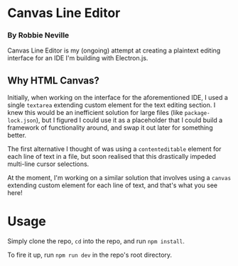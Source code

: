 # Canvas Line Editor
### By Robbie Neville
Canvas Line Editor is my (ongoing) attempt at creating a plaintext editing interface for an IDE
I'm building with Electron.js.

## Why HTML Canvas?

Initially, when working on the interface for the aforementioned IDE, I used a single
`textarea` extending custom element for the text editing section. I knew this would be
an inefficient solution for large files (like `package-lock.json`), but I figured I could 
use it as a placeholder that I could build a framework of functionality around, and 
swap it out later for something better. 

The first alternative I thought of was using a `contenteditable` element for each line
of text in a file, but soon realised that this drastically impeded multi-line cursor
selections.

At the moment, I'm working on a similar solution that involves using a `canvas` extending
custom element for each line of text, and that's what you see here!

# Usage

Simply clone the repo, `cd` into the repo, and run `npm install`.

To fire it up, run `npm run dev` in the repo's root directory.
